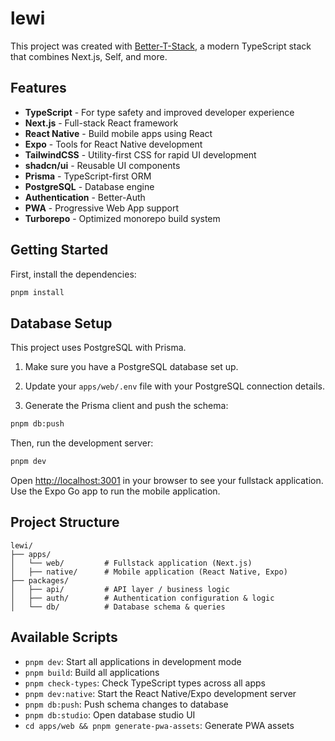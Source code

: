 # lewi

This project was created with [Better-T-Stack](https://github.com/AmanVarshney01/create-better-t-stack), a modern TypeScript stack that combines Next.js, Self, and more.

## Features

- **TypeScript** - For type safety and improved developer experience
- **Next.js** - Full-stack React framework
- **React Native** - Build mobile apps using React
- **Expo** - Tools for React Native development
- **TailwindCSS** - Utility-first CSS for rapid UI development
- **shadcn/ui** - Reusable UI components
- **Prisma** - TypeScript-first ORM
- **PostgreSQL** - Database engine
- **Authentication** - Better-Auth
- **PWA** - Progressive Web App support
- **Turborepo** - Optimized monorepo build system

## Getting Started

First, install the dependencies:

```bash
pnpm install
```
## Database Setup

This project uses PostgreSQL with Prisma.

1. Make sure you have a PostgreSQL database set up.
2. Update your `apps/web/.env` file with your PostgreSQL connection details.

3. Generate the Prisma client and push the schema:
```bash
pnpm db:push
```


Then, run the development server:

```bash
pnpm dev
```

Open [http://localhost:3001](http://localhost:3001) in your browser to see your fullstack application.
Use the Expo Go app to run the mobile application.







## Project Structure

```
lewi/
├── apps/
│   └── web/         # Fullstack application (Next.js)
│   ├── native/      # Mobile application (React Native, Expo)
├── packages/
│   ├── api/         # API layer / business logic
│   ├── auth/        # Authentication configuration & logic
│   └── db/          # Database schema & queries
```

## Available Scripts

- `pnpm dev`: Start all applications in development mode
- `pnpm build`: Build all applications
- `pnpm check-types`: Check TypeScript types across all apps
- `pnpm dev:native`: Start the React Native/Expo development server
- `pnpm db:push`: Push schema changes to database
- `pnpm db:studio`: Open database studio UI
- `cd apps/web && pnpm generate-pwa-assets`: Generate PWA assets

